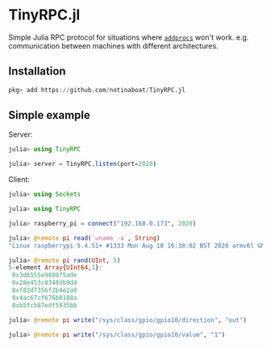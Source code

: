 # TinyRPC.jl

Simple Julia RPC protocol for situations where
[`addprocs`](https://docs.julialang.org/en/v1/stdlib/Distributed)
won't work. e.g. communication between machines with different architectures.


## Installation

```julia
pkg> add https://github.com/notinaboat/TinyRPC.jl
```


## Simple example


Server:
```julia
julia> using TinyRPC

julia> server = TinyRPC.listen(port=2020)
```

Client:
```julia
julia> using Sockets

julia> using TinyRPC

julia> raspberry_pi = connect("192.168.0.173", 2020)

julia> @remote pi read(`uname -a`, String)
"Linux raspberrypi 5.4.51+ #1333 Mon Aug 10 16:38:02 BST 2020 armv6l GNU/Linux\n"

julia> @remote pi rand(UInt, 5)
5-element Array{UInt64,1}:
 0x3d6555e980075ade
 0x28e453c8348db9dd
 0xf82d7356f2b4e2a9
 0x4ac67cf676b0188a
 0xb5fcb87edf5935bb

julia> @remote pi write("/sys/class/gpio/gpio10/direction", "out")

julia> @remote pi write("/sys/class/gpio/gpio10/value", "1")
```
